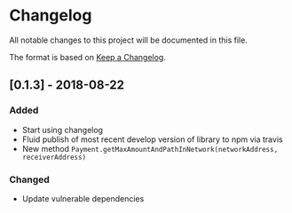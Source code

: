 # Changelog
All notable changes to this project will be documented in this file.

The format is based on [Keep a Changelog](http://keepachangelog.com/en/1.0.0/).


## [0.1.3] - 2018-08-22
### Added
- Start using changelog
- Fluid publish of most recent develop version of library to npm via travis
- New method `Payment.getMaxAmountAndPathInNetwork(networkAddress, receiverAddress)`

### Changed
- Update vulnerable dependencies

